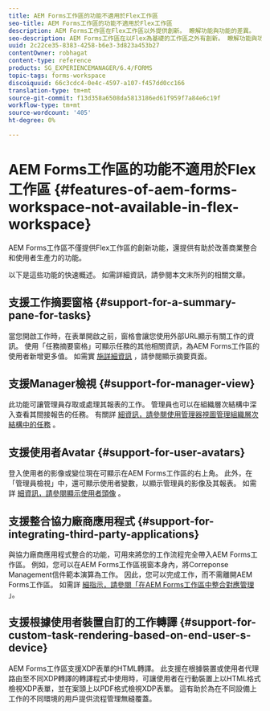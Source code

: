 ```yaml
---
title: AEM Forms工作區的功能不適用於Flex工作區
seo-title: AEM Forms工作區的功能不適用於Flex工作區
description: AEM Forms工作區在Flex工作區以外提供創新。 瞭解功能與功能的差異。
seo-description: AEM Forms工作區在以Flex為基礎的工作區之外有創新。 瞭解功能與功能的差異。
uuid: 2c22ce35-8383-4258-b6e3-3d823a453b27
contentOwner: robhagat
content-type: reference
products: SG_EXPERIENCEMANAGER/6.4/FORMS
topic-tags: forms-workspace
discoiquuid: 66c3cdc4-0e4c-4597-a107-f457dd0cc166
translation-type: tm+mt
source-git-commit: f13d358a6508da5813186ed61f959f7a84e6c19f
workflow-type: tm+mt
source-wordcount: '405'
ht-degree: 0%

---
```



# AEM Forms工作區的功能不適用於Flex工作區 {#features-of-aem-forms-workspace-not-available-in-flex-workspace}

AEM Forms工作區不僅提供Flex工作區的創新功能，還提供有助於改善商業整合和使用者生產力的功能。

以下是這些功能的快速概述。 如需詳細資訊，請參閱本文末所列的相關文章。

## 支援工作摘要窗格 {#support-for-a-summary-pane-for-tasks}

當您開啟工作時，在表單開啟之前，窗格會讓您使用外部URL顯示有關工作的資訊。 使用「任務摘要窗格」可顯示任務的其他相關資訊，為AEM Forms工作區的使用者新增更多值。 如需實 [施詳細資訊](/help/forms/using/displaying-information-task-summary-pane.md) ，請參閱顯示摘要頁面。

## 支援Manager檢視 {#support-for-manager-view}

此功能可讓管理員存取或處理其報表的工作。 管理員也可以在組織層次結構中深入查看其間接報告的任務。 有關詳 [細資訊，請參閱使用管理器視圖管理組織層次結構中的任務](/help/forms/using/tasks-organizational-hierarchy-using-manager.md) 。

## 支援使用者Avatar {#support-for-user-avatars}

登入使用者的影像或變位現在可顯示在AEM Forms工作區的右上角。 此外，在「管理員檢視」中，還可顯示使用者變數，以顯示管理員的影像及其報表。 如需詳 [細資訊，請參閱顯示使用者頭像](/help/forms/using/displaying-user-avatar.md) 。

## 支援整合協力廠商應用程式 {#support-for-integrating-third-party-applications}

與協力廠商應用程式整合的功能，可用來將您的工作流程完全帶入AEM Forms工作區。 例如，您可以在AEM Forms工作區視窗本身內，將Correponse Management信件範本演算為工作。 因此，您可以完成工作，而不需離開AEM Forms工作區。 如需詳 [細指示，請參閱「在AEM Forms工作區中整合對應管理](/help/forms/using/integrating-correspondence-management-html-workspace.md) 」。

## 支援根據使用者裝置自訂的工作轉譯 {#support-for-custom-task-rendering-based-on-end-user-s-device}

AEM Forms工作區支援XDP表單的HTML轉譯。 此支援在根據裝置或使用者代理路由至不同XDP轉譯的轉譯程式中使用時，可讓使用者在行動裝置上以HTML格式檢視XDP表單，並在案頭上以PDF格式檢視XDP表單。 這有助於為在不同設備上工作的不同環境的用戶提供流程管理無縫覆蓋。

